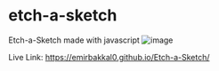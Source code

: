 # etch-a-sketch
 Etch-a-Sketch made with javascript
 ![image](https://github.com/EmirBakkal0/Etch-a-Sketch/assets/115180281/0fbf3dd9-fbd3-4a78-8598-bd45d428efa8)

 Live Link: https://emirbakkal0.github.io/Etch-a-Sketch/
